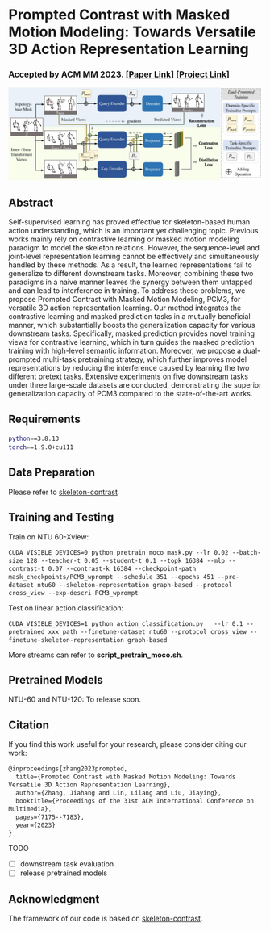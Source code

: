 # Prompted Contrast with Masked Motion Modeling: Towards Versatile 3D Action Representation Learning

### Accepted by **ACM MM 2023**. [[Paper Link]](https://arxiv.org/abs/2308.03975) [[Project Link]](https://jhang2020.github.io/Projects/PCM3/PCM3.html)

![](./images/pipe.jpg)

## Abstract
Self-supervised learning has proved effective for skeleton-based human action understanding, which is an important yet challenging topic. Previous works mainly rely on contrastive learning or masked motion modeling paradigm to model the skeleton relations. However, the sequence-level and joint-level representation learning cannot be effectively and simultaneously handled by these methods. As a result, the learned representations fail to generalize to different downstream tasks. Moreover, combining these two paradigms in a naive manner leaves the synergy between them untapped and can lead to interference in training. To address these problems, we propose Prompted Contrast with Masked Motion Modeling, PCM3, for versatile 3D action representation learning. Our method integrates the contrastive learning and masked prediction tasks in a mutually beneficial manner, which substantially boosts the generalization capacity for various downstream tasks. Specifically, masked prediction provides novel training views for contrastive learning, which in turn guides the masked prediction training with high-level semantic information. Moreover, we propose a dual-prompted multi-task pretraining strategy, which further improves model representations by reducing the interference caused by learning the two different pretext tasks. Extensive experiments on five downstream tasks under three large-scale datasets are conducted, demonstrating the superior generalization capacity of PCM3 compared to the state-of-the-art works.

## Requirements

```bash
python==3.8.13
torch==1.9.0+cu111
```

## Data Preparation
Please refer to [skeleton-contrast](https://github.com/fmthoker/skeleton-contrast)

## Training and Testing
Train on NTU 60-Xview:
```
CUDA_VISIBLE_DEVICES=0 python pretrain_moco_mask.py --lr 0.02 --batch-size 128 --teacher-t 0.05 --student-t 0.1 --topk 16384 --mlp --contrast-t 0.07 --contrast-k 16384 --checkpoint-path mask_checkpoints/PCM3_wprompt --schedule 351 --epochs 451 --pre-dataset ntu60 --skeleton-representation graph-based --protocol cross_view --exp-descri PCM3_wprompt
```
Test on linear action classification:
```
CUDA_VISIBLE_DEVICES=1 python action_classification.py   --lr 0.1 --pretrained xxx_path --finetune-dataset ntu60 --protocol cross_view --finetune-skeleton-representation graph-based
```
More streams can refer to **script_pretrain_moco.sh**.

## Pretrained Models
NTU-60 and NTU-120: To release soon.

## Citation
If you find this work useful for your research, please consider citing our work:
```
@inproceedings{zhang2023prompted,
  title={Prompted Contrast with Masked Motion Modeling: Towards Versatile 3D Action Representation Learning},
  author={Zhang, Jiahang and Lin, Lilang and Liu, Jiaying},
  booktitle={Proceedings of the 31st ACM International Conference on Multimedia},
  pages={7175--7183},
  year={2023}
}
```
TODO
- [ ] downstream task evaluation
- [ ] release pretrained models

## Acknowledgment
The framework of our code is based on [skeleton-contrast](https://github.com/fmthoker/skeleton-contrast).
